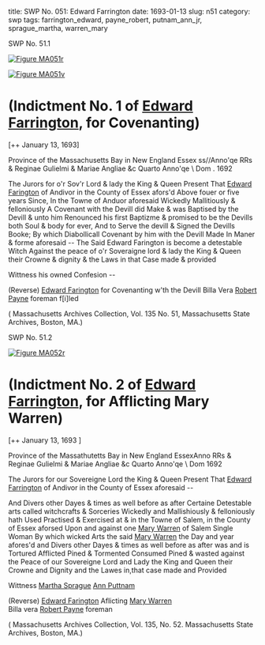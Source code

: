 title: SWP No. 051: Edward Farrington
date: 1693-01-13
slug: n51
category: swp
tags: farrington_edward, payne_robert, putnam_ann_jr, sprague_martha, warren_mary


<div markdown class="doc" id="n51.1">

<div class="doc_id">SWP No. 51.1</div>


<span markdown class="figure">[![Figure MA051r](archives/MA135/small/MA051r.jpg)](archives/MA135/large/MA051r.jpg)</span>

<span markdown class="figure">[![Figure MA051v](archives/MA135/small/MA051v.jpg)](archives/MA135/large/MA051v.jpg)</span>

# (Indictment No. 1 of [Edward Farrington](/tag/farrington_edward.html), for Covenanting)

[++ January 13, 1693]

Province of the Massachusetts  Bay in New England Essex ss//Anno'qe RRs & Reginae Gulielmi  & Mariae Angliae &c Quarto  Anno'qe \ Dom . 1692

The Jurors for o'r Sov'r Lord & lady the King & Queen Present  That [Edward Farington](/tag/farrington_edward.html) of Andivor in the County of Essex afors'd  Above fouer or five years Since, In the Towne of Anduor aforesaid  Wickedly Mallitiously & felloniously A Covenant with the Devill did  Make & was Baptised by the Devill & unto him Renounced his first  Baptizme & promised to be the Devills both Soul & body for ever, And to Serve the devill & Signed the Devills Booke; By which Diabollicall Covenant by him with the Devill Made In Maner & forme  aforesaid -- The Said Edward Farington is become a detestable Witch Against the peace of o'r Soveraigne lord & lady the King & Queen their Crowne & dignity & the Laws in that Case made & provided

Wittness his owned Confesion --

(Reverse) [Edward Farington](/tag/farrington_edward.html) for 
Covenanting w'th the Devill 
Billa Vera 
[Robert Payne](/tag/payne_robert.html) 
foreman 
f[i]led

( Massachusetts Archives Collection, Vol. 135 No. 51, Massachusetts State Archives, Boston, MA.)


</div>



<div markdown class="doc" id="n51.2">

<div class="doc_id">SWP No. 51.2</div>


<span markdown class="figure">[![Figure MA052r](archives/MA135/small/MA052r.jpg)](archives/MA135/large/MA052r.jpg)</span>

# (Indictment No. 2 of [Edward Farrington](/tag/farrington_edward.html), for Afflicting Mary Warren)

[++ January 13, 1693 ]

Province of the Massathutetts  Bay in New England EssexAnno RRs & Reginae Gulielmi & Mariae Angliae &c Quarto Anno'qe  \ Dom 1692

The Jurors for our Sovereigne Lord the King & Queen Present  That [Edward Farrington](/tag/farrington_edward.html) of Andivor in the County of Essex aforesaid  -- 

And Divers other Dayes & times as well before as after Certaine Detestable arts called witchcrafts & Sorceries Wickedly and  Mallishiously & felloniously hath Used Practised & Exercised at & in the Towne of Salem, in the County of Essex aforsed Upon and against one [Mary Warren](/tag/warren_mary.html) of Salem Single Woman By which wicked  Arts the said [Mary Warren](/tag/warren_mary.html) the Day and year afores'd and Divers  other Dayes & times as well before as after was and is Tortured  Afflicted Pined & Tormented Consumed Pined & wasted against the Peace of our Sovereigne Lord and Lady the King and Queen their Crowne and Dignity and the Lawes in,that case made and Provided

Wittness 
[Martha Sprague](/tag/sprague_martha.html) 
[Ann Puttnam](/tag/putnam_ann_jr.html) 

(Reverse) [Edward Farington](/tag/farrington_edward.html) Aflicting [Mary Warren](/tag/warren_mary.html)  
Billa vera 
[Robert Payne](/tag/payne_robert.html) 
foreman 

( Massachusetts Archives Collection,  Vol. 135, No. 52. Massachusetts State Archives, Boston, MA.)

</div>
